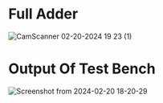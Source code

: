 # Full Adder

![CamScanner 02-20-2024 19 23 (1)](https://github.com/Ashimkarrki/EmbeddedHW/assets/52632464/e4aede54-328b-471d-b979-369c2404732d)



# Output Of Test Bench
![Screenshot from 2024-02-20 18-20-29](https://github.com/Ashimkarrki/EmbeddedHW/assets/52632464/65af1af1-03d9-47d4-9a15-89b6c448c209)
